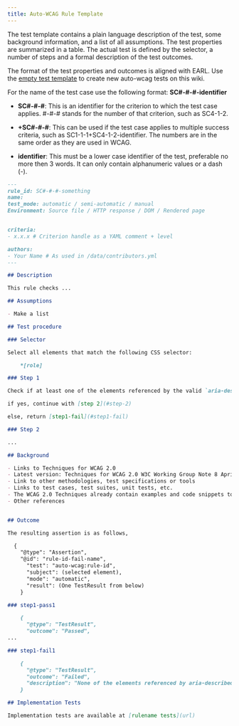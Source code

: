 ```yaml
---
title: Auto-WCAG Rule Template
---
```


The test template contains a plain language description of the test, some background information, and a list of all assumptions. The test properties are summarized in a table. The actual test is defined by the selector, a number of steps and a formal description of the test outcomes.

The format of the test properties and outcomes is aligned with EARL.
Use the [empty test template](rule-template-empty.md) to create new auto-wcag tests on this wiki.

For the name of the test case use the following format: **SC#-#-#-identifier**

- **SC#-#-#**: This is an identifier for the criterion to which the test case applies. #-#-# stands for the number of that criterion, such as SC4-1-2.

- **+SC#-#-#**: This can be used if the test case applies to multiple success criteria, such as SC1-1-1+SC4-1-2-identifier. The numbers are in the same order as they are used in WCAG.

- **identifier**: This must be a lower case identifier of the test, preferable no more then 3 words. It can only contain alphanumeric values or a dash (-).

```markdown
---
rule_id: SC#-#-#-something
name:
test_mode: automatic / semi-automatic / manual
Environment: Source file / HTTP response / DOM / Rendered page


criteria:
- x.x.x # Criterion handle as a YAML comment + level

authors:
- Your Name # As used in /data/contributors.yml
---

## Description

This rule checks ...

## Assumptions

- Make a list

## Test procedure

### Selector

Select all elements that match the following CSS selector:

    *[role]

### Step 1

Check if at least one of the elements referenced by the valid `aria-describedby` attribute values exists.

if yes, continue with [step 2](#step-2)

else, return [step1-fail](#step1-fail)

### Step 2

...

## Background

- Links to Techniques for WCAG 2.0
- Latest version: Techniques for WCAG 2.0 W3C Working Group Note 8 April 2014
- Link to other methodologies, test specifications or tools
- Links to test cases, test suites, unit tests, etc.
- The WCAG 2.0 Techniques already contain examples and code snippets to illustrate which content passes or fails the test. Whenever possible auto-wcag refers to those. Another source for test cases is the W3C Before and After Demonstration.
- Other references


## Outcome

The resulting assertion is as follows,

  {
    "@type": "Assertion",
    "@id": "rule-id-fail-name",
      "test": "auto-wcag:rule-id",
      "subject": (selected element),
      "mode": "automatic",
      "result": (One TestResult from below)
    }

### step1-pass1

    {
      "@type": "TestResult",
      "outcome": "Passed",
...

### step1-fail1

    {
      "@type": "TestResult",
      "outcome": "Failed",
      "description": "None of the elements referenced by aria-describedby exists."
    }

## Implementation Tests

Implementation tests are available at [rulename tests](url)


```